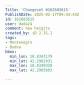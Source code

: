 ```yaml
---
Title: 'Changeset #162603615'
PublishDate: 2025-02-17T09:44:44Z
id: 162603615
user: dada24
comment: new heigjts
created_by: iD 2.31.1
tags:
- Montenegro
- Budva
bbox:
  min_lon: 18.8343179
  min_lat: 42.2902931
  max_lon: 18.8349328
  max_lat: 42.2905693

---
```

